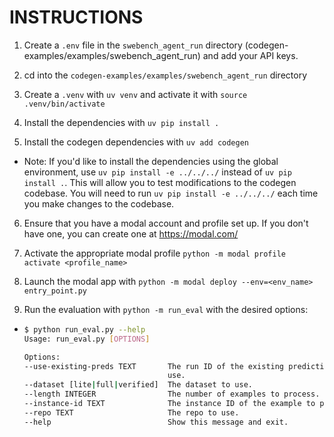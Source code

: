 # INSTRUCTIONS

1. Create a `.env` file in the `swebench_agent_run` directory (codegen-examples/examples/swebench_agent_run) and add your API keys.

1. cd into the `codegen-examples/examples/swebench_agent_run` directory

1. Create a `.venv` with `uv venv` and activate it with `source .venv/bin/activate`

1. Install the dependencies with `uv pip install .`

1. Install the codegen dependencies with `uv add codegen`

- Note: If you'd like to install the dependencies using the global environment, use `uv pip install -e ../../../` instead of `uv pip install .`. This will allow you to test modifications to the codegen codebase. You will need to run `uv pip install -e ../../../` each time you make changes to the codebase.

6. Ensure that you have a modal account and profile set up. If you don't have one, you can create one at https://modal.com/

1. Activate the appropriate modal profile `python -m modal profile activate <profile_name>`

1. Launch the modal app with `python -m modal deploy --env=<env_name> entry_point.py`

1. Run the evaluation with `python -m run_eval` with the desired options:

- ```bash
  $ python run_eval.py --help
  Usage: run_eval.py [OPTIONS]

  Options:
  --use-existing-preds TEXT       The run ID of the existing predictions to
                                  use.
  --dataset [lite|full|verified]  The dataset to use.
  --length INTEGER                The number of examples to process.
  --instance-id TEXT              The instance ID of the example to process.
  --repo TEXT                     The repo to use.
  --help                          Show this message and exit.
  ```
